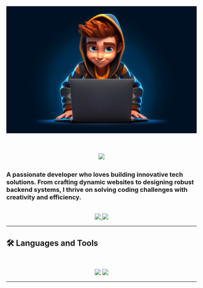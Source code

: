 <div align="center">
  <img src="https://github.com/Shah-ikbal/Shah-Ikbal/blob/main/banner.jpg" alt="Banner of a developer sitting in front of a desk">
</div>
<h1 align="center">
    <img src="https://readme-typing-svg.herokuapp.com/?font=Inter&size=48&center=true&vCenter=true&width=500&height=70&color=4493F8&duration=4000&lines=Hi+There!+👋;+I'm+Shah+Ikbal!;" />
</h1>

### A passionate developer who loves building innovative tech solutions. From crafting dynamic websites to designing robust backend systems, I thrive on solving coding challenges with creativity and efficiency.

<br>

<div align="center">
  <a href="shahikbalahmed@gmail.com">
    <img src="https://img.shields.io/badge/Gmail-333333?style=for-the-badge&logo=gmail&logoColor=red" />
  </a>
  <a href="https://www.linkedin.com/in/shah-ikbal-ahmed/" target="_blank">
    <img src="https://img.shields.io/badge/LinkedIn-0077B5?style=for-the-badge&logo=linkedin&logoColor=white" target="_blank" />
  </a>
</div>

<hr>

## 🛠️ Languages and Tools

<br>

<p align="center">
  <img src="https://skillicons.dev/icons?i=ts,nodejs,react,nextjs,mongodb,postgres" />
  <img src="https://skillicons.dev/icons?i=html,css,sass,tailwind,js,redux,git,postman" />
</p>

<hr>


